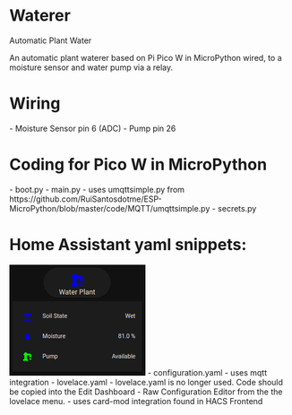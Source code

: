 # Waterer
<h>Automatic Plant Water</h> 

An automatic plant waterer based on Pi Pico W in MicroPython wired, to a moisture sensor and water pump via a relay.

<h1>Wiring</h1> 
- Moisture Sensor pin 6 (ADC)
- Pump pin 26 
 
<h1>Coding for Pico W in MicroPython</h1>
- boot.py
- main.py
  - uses umqttsimple.py from https://github.com/RuiSantosdotme/ESP-MicroPython/blob/master/code/MQTT/umqttsimple.py
- secrets.py

<h1>Home Assistant yaml snippets:</h1>
<img src="HASS Waterer.png">
- configuration.yaml
  - uses mqtt integration
- lovelace.yaml
  - lovelace.yaml is no longer used. Code should be copied into the Edit Dashboard - Raw Configuration Editor from the the lovelace menu.
  - uses card-mod integration found in HACS Frontend

